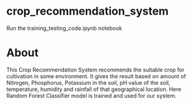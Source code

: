 # crop_recommendation_system

Run the training_testing_code.ipynb notebook

# About

This Crop Recommendation System recommends the suitable crop for cultivation in some environment. It gives the result based on amount of Nitrogen, Phosphorus, Potassium in the soil, pH value of the soil, temperature, humidity and rainfall of that geographical location. Here Random Forest Classifier model is trained and used for our system.
